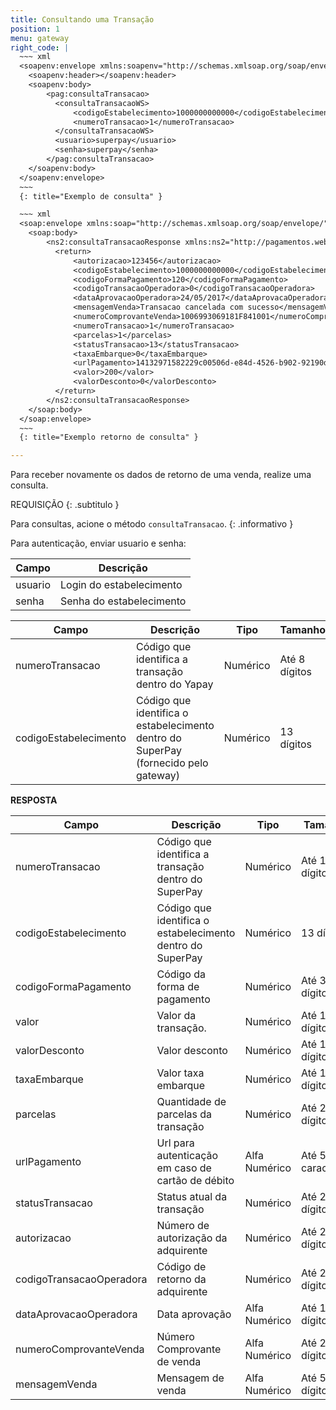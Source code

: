 ```yaml
---
title: Consultando uma Transação
position: 1
menu: gateway
right_code: |
  ~~~ xml
  <soapenv:envelope xmlns:soapenv="http://schemas.xmlsoap.org/soap/envelope/" xmlns:pag="http://pagamentos.webservices.superpay.ernet.com.br/">
    <soapenv:header></soapenv:header>
    <soapenv:body>
        <pag:consultaTransacao>
          <consultaTransacaoWS>
              <codigoEstabelecimento>1000000000000</codigoEstabelecimento>
              <numeroTransacao>1</numeroTransacao>
          </consultaTransacaoWS>
          <usuario>superpay</usuario>
          <senha>superpay</senha>
        </pag:consultaTransacao>
    </soapenv:body>
  </soapenv:envelope>
  ~~~
  {: title="Exemplo de consulta" }

  ~~~ xml
  <soap:envelope xmlns:soap="http://schemas.xmlsoap.org/soap/envelope/">
    <soap:body>
        <ns2:consultaTransacaoResponse xmlns:ns2="http://pagamentos.webservices.superpay.ernet.com.br/">
          <return>
              <autorizacao>123456</autorizacao>
              <codigoEstabelecimento>1000000000000</codigoEstabelecimento>
              <codigoFormaPagamento>120</codigoFormaPagamento>
              <codigoTransacaoOperadora>0</codigoTransacaoOperadora>
              <dataAprovacaoOperadora>24/05/2017</dataAprovacaOperadora>
              <mensagemVenda>Transacao cancelada com sucesso</mensagemVenda>
              <numeroComprovanteVenda>1006993069181F841001</numeroComprovanteVenda>
              <numeroTransacao>1</numeroTransacao>
              <parcelas>1</parcelas>
              <statusTransacao>13</statusTransacao>
              <taxaEmbarque>0</taxaEmbarque>
              <urlPagamento>14132971582229c00506d-e84d-4526-b902-92190d5aa808<urlpagamento></urlpagamento>
              <valor>200</valor>
              <valorDesconto>0</valorDesconto>
          </return>
        </ns2:consultaTransacaoResponse>
    </soap:body>
  </soap:envelope>
  ~~~
  {: title="Exemplo retorno de consulta" }

---
```


Para receber novamente os dados de retorno de uma venda, realize uma consulta.

REQUISIÇÃO
{: .subtitulo }

<i class="fa fa-info-circle" aria-hidden="true"></i> Para consultas, acione o método `consultaTransacao`.
{: .informativo }

Para autenticação, enviar usuario e senha:

| Campo   | Descrição                |
|---------|--------------------------|
| usuario | Login do estabelecimento |
| senha   | Senha do estabelecimento |


| Campo                 | Descrição                                                                           | Tipo     | Tamanho       | Obrigatório |
|-----------------------|-------------------------------------------------------------------------------------|----------|---------------|-------------|
| numeroTransacao       | Código que identifica a transação dentro do Yapay                                   | Numérico | Até 8 dígitos | Sim         |
| codigoEstabelecimento | Código que identifica o estabelecimento dentro do SuperPay (fornecido pelo gateway) | Numérico | 13 dígitos    | Sim         |


**RESPOSTA**

| Campo                    | Descrição                                                  | Tipo          | Tamanho            |
|--------------------------|------------------------------------------------------------|---------------|--------------------|
| numeroTransacao          | Código que identifica a transação dentro do SuperPay       | Numérico      | Até 19 dígitos     |
| codigoEstabelecimento    | Código que identifica o estabelecimento dentro do SuperPay | Numérico      | 13 dígitos         |
| codigoFormaPagamento     | Código da forma de pagamento                               | Numérico      | Até 3 dígitos      |
| valor                    | Valor da transação.                                        | Numérico      | Até 10 dígitos     |
| valorDesconto            | Valor desconto                                             | Numérico      | Até 10 dígitos     |
| taxaEmbarque             | Valor taxa embarque                                        | Numérico      | Até 10 dígitos     |
| parcelas                 | Quantidade de parcelas da transação                        | Numérico      | Até 2 dígitos      |
| urlPagamento             | Url para autenticação em caso de cartão de débito          | Alfa Numérico | Até 500 caracteres |
| statusTransacao          | Status atual da transação                                  | Numérico      | Até 2 dígitos      |
| autorizacao              | Número de autorização da adquirente                        | Numérico      | Até 20 dígitos     |
| codigoTransacaoOperadora | Código de retorno da adquirente                            | Numérico      | Até 20 dígitos     |
| dataAprovacaoOperadora   | Data aprovação                                             | Alfa Numérico | Até 10 dígitos     |
| numeroComprovanteVenda   | Número Comprovante de venda                                | Alfa Numérico | Até 20 dígitos     |
| mensagemVenda            | Mensagem de venda                                          | Alfa Numérico | Até 50 dígitos     |